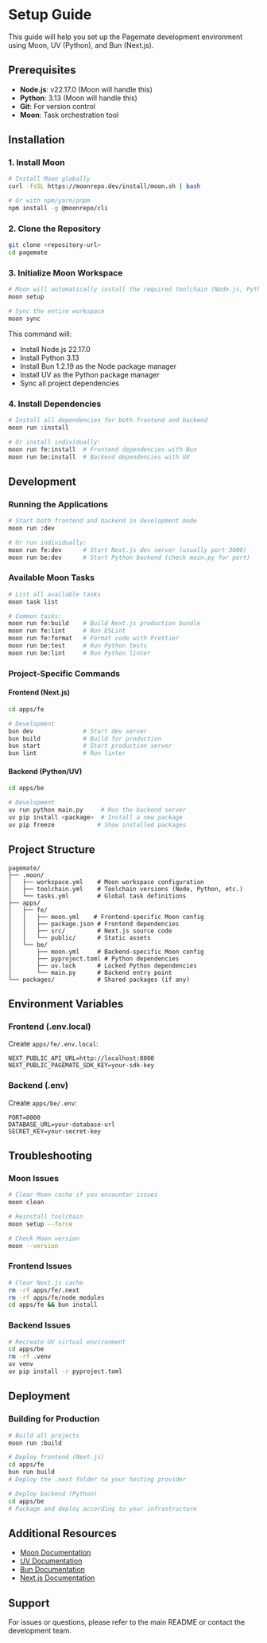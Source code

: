 # Setup Guide

This guide will help you set up the Pagemate development environment using Moon, UV (Python), and Bun (Next.js).

## Prerequisites

- **Node.js**: v22.17.0 (Moon will handle this)
- **Python**: 3.13 (Moon will handle this)
- **Git**: For version control
- **Moon**: Task orchestration tool

## Installation

### 1. Install Moon

```bash
# Install Moon globally
curl -fsSL https://moonrepo.dev/install/moon.sh | bash

# Or with npm/yarn/pnpm
npm install -g @moonrepo/cli
```

### 2. Clone the Repository

```bash
git clone <repository-url>
cd pagemate
```

### 3. Initialize Moon Workspace

```bash
# Moon will automatically install the required toolchain (Node.js, Python, Bun, UV)
moon setup

# Sync the entire workspace
moon sync
```

This command will:
- Install Node.js 22.17.0
- Install Python 3.13
- Install Bun 1.2.19 as the Node package manager
- Install UV as the Python package manager
- Sync all project dependencies

### 4. Install Dependencies

```bash
# Install all dependencies for both frontend and backend
moon run :install

# Or install individually:
moon run fe:install  # Frontend dependencies with Bun
moon run be:install  # Backend dependencies with UV
```

## Development

### Running the Applications

```bash
# Start both frontend and backend in development mode
moon run :dev

# Or run individually:
moon run fe:dev      # Start Next.js dev server (usually port 3000)
moon run be:dev      # Start Python backend (check main.py for port)
```

### Available Moon Tasks

```bash
# List all available tasks
moon task list

# Common tasks:
moon run fe:build    # Build Next.js production bundle
moon run fe:lint     # Run ESLint
moon run fe:format   # Format code with Prettier
moon run be:test     # Run Python tests
moon run be:lint     # Run Python linter
```

### Project-Specific Commands

#### Frontend (Next.js)

```bash
cd apps/fe

# Development
bun dev              # Start dev server
bun build            # Build for production
bun start            # Start production server
bun lint             # Run linter
```

#### Backend (Python/UV)

```bash
cd apps/be

# Development
uv run python main.py     # Run the backend server
uv pip install <package>  # Install a new package
uv pip freeze            # Show installed packages
```

## Project Structure

```
pagemate/
├── .moon/
│   ├── workspace.yml    # Moon workspace configuration
│   ├── toolchain.yml    # Toolchain versions (Node, Python, etc.)
│   └── tasks.yml        # Global task definitions
├── apps/
│   ├── fe/
│   │   ├── moon.yml    # Frontend-specific Moon config
│   │   ├── package.json # Frontend dependencies
│   │   ├── src/         # Next.js source code
│   │   └── public/      # Static assets
│   └── be/
│       ├── moon.yml     # Backend-specific Moon config
│       ├── pyproject.toml # Python dependencies
│       ├── uv.lock      # Locked Python dependencies
│       └── main.py      # Backend entry point
└── packages/            # Shared packages (if any)
```

## Environment Variables

### Frontend (.env.local)

Create `apps/fe/.env.local`:

```env
NEXT_PUBLIC_API_URL=http://localhost:8000
NEXT_PUBLIC_PAGEMATE_SDK_KEY=your-sdk-key
```

### Backend (.env)

Create `apps/be/.env`:

```env
PORT=8000
DATABASE_URL=your-database-url
SECRET_KEY=your-secret-key
```

## Troubleshooting

### Moon Issues

```bash
# Clear Moon cache if you encounter issues
moon clean

# Reinstall toolchain
moon setup --force

# Check Moon version
moon --version
```

### Frontend Issues

```bash
# Clear Next.js cache
rm -rf apps/fe/.next
rm -rf apps/fe/node_modules
cd apps/fe && bun install
```

### Backend Issues

```bash
# Recreate UV virtual environment
cd apps/be
rm -rf .venv
uv venv
uv pip install -r pyproject.toml
```

## Deployment

### Building for Production

```bash
# Build all projects
moon run :build

# Deploy frontend (Next.js)
cd apps/fe
bun run build
# Deploy the .next folder to your hosting provider

# Deploy backend (Python)
cd apps/be
# Package and deploy according to your infrastructure
```

## Additional Resources

- [Moon Documentation](https://moonrepo.dev/docs)
- [UV Documentation](https://github.com/astral-sh/uv)
- [Bun Documentation](https://bun.sh/docs)
- [Next.js Documentation](https://nextjs.org/docs)

## Support

For issues or questions, please refer to the main README or contact the development team.